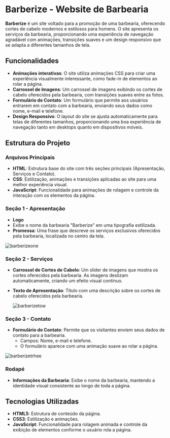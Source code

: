 # Barberize - Website de Barbearia

**Barberize** é um site voltado para a promoção de uma barbearia, oferecendo cortes de cabelo modernos e estilosos para homens. O site apresenta os serviços da barbearia, proporcionando uma experiência de navegação agradável com animações, transições suaves e um design responsivo que se adapta a diferentes tamanhos de tela.

## Funcionalidades

- **Animações interativas**: O site utiliza animações CSS para criar uma experiência visualmente interessante, como fade-in de elementos ao rolar a página.
- **Carrossel de Imagens**: Um carrossel de imagens exibindo os cortes de cabelo oferecidos pela barbearia, com transições suaves entre as fotos.
- **Formulário de Contato**: Um formulário que permite aos usuários entrarem em contato com a barbearia, enviando seus dados como nome, e-mail e telefone.
- **Design Responsivo**: O layout do site se ajusta automaticamente para telas de diferentes tamanhos, proporcionando uma boa experiência de navegação tanto em desktops quanto em dispositivos móveis.

## Estrutura do Projeto

### Arquivos Principais

- **HTML**: Estrutura base do site com três seções principais (Apresentação, Serviços e Contato).
- **CSS**: Estilização, animações e transições aplicadas ao site para uma melhor experiência visual.
- **JavaScript**: Funcionalidade para animações de rolagem e controle da interação com os elementos da página.

### Seção 1 - Apresentação

- **Logo**
- Exibe o nome da barbearia "Barberize" em uma tipografia estilizada.
- **Promessa**: Uma frase que descreve os serviços exclusivos oferecidos pela barbearia, localizada no centro da tela.

![barberizeone](https://github.com/user-attachments/assets/6e660ab1-d3ba-4ca2-bce1-1e37d3c0ab28)

### Seção 2 - Serviços

- **Carrossel de Cortes de Cabelo**: Um slider de imagens que mostra os cortes oferecidos pela barbearia. As imagens deslizam automaticamente, criando um efeito visual contínuo.
- **Texto de Apresentação**: Título com uma descrição sobre os cortes de cabelo oferecidos pela barbearia.

  ![barberizetow](https://github.com/user-attachments/assets/165d9a86-f1e8-45fb-8617-259aa765ff6a)

### Seção 3 - Contato

- **Formulário de Contato**: Permite que os visitantes enviem seus dados de contato para a barbearia.
  - Campos: Nome, e-mail e telefone.
  - O formulário aparece com uma animação suave ao rolar a página.

 ![barberizetrhee](https://github.com/user-attachments/assets/9fb8bcfd-3bec-42fc-8a01-795ce6dc6bf0)

### Rodapé

- **Informações da Barbearia**: Exibe o nome da barbearia, mantendo a identidade visual consistente ao longo de toda a página.

## Tecnologias Utilizadas

- **HTML5**: Estrutura de conteúdo da página.
- **CSS3**: Estilização e animações.
- **JavaScript**: Funcionalidade para rolagem animada e controle da exibição de elementos conforme o usuário rola a página.
